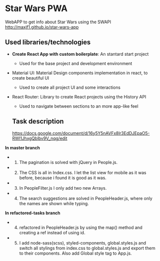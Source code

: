 # Star Wars PWA

WebAPP to get info about Star Wars using the SWAPI http://maxjf1.github.io/star-wars-app

## Used libraries/technologies

- **Create React App with custom boilerplate**: An stantard start project
  - Used for the base project and development environment
- Material UI: Material Design components implementation in react, to create beautiful UI
  - Used to create all project UI and some interactions
- React Router: Library to create React projects using the History API
  - Used to navigate between sections to an more app-like feel
  
  
  ## Task description
 
  https://docs.google.com/document/d/16y5Y5nAVFx8lr3EdDJEpaO5-RWl1JhxgQblbv9V_nqg/edit
 
 **In master branch**
 
- 1) The pagination is solved with jQuery in People.js.
- 2) The CSS is all in Index.css. I let the list view for mobile as it was before, because i found it is good as it was.
- 3) In PeopleFilter.js I only add two new Arrays.
- 4) The search suggestions are solved in PeopleHeader.js, where only the names are shown while typing.
 
 
 **In refactored-tasks branch**
 
 - 4) refactored in PeopleHeader.js by using the map() method and creating a ref instead of using id.
 - 5) I add node-sass(scss), styled-components, global.styles.js and switch all stylings from index.css to global.styles.js and export         them to their components. Also add Global style tag to App.js.
